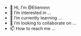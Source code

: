 - 👋 Hi, I’m @Etiennnn
- 👀 I’m interested in ...
- 🌱 I’m currently learning ...
- 💞️ I’m looking to collaborate on ...
- 📫 How to reach me ...

<!---
Etiennnn/Etiennnn is a ✨ special ✨ repository because its `README.md` (this file) appears on your GitHub profile.
You can click the Preview link to take a look at your changes.
--->
